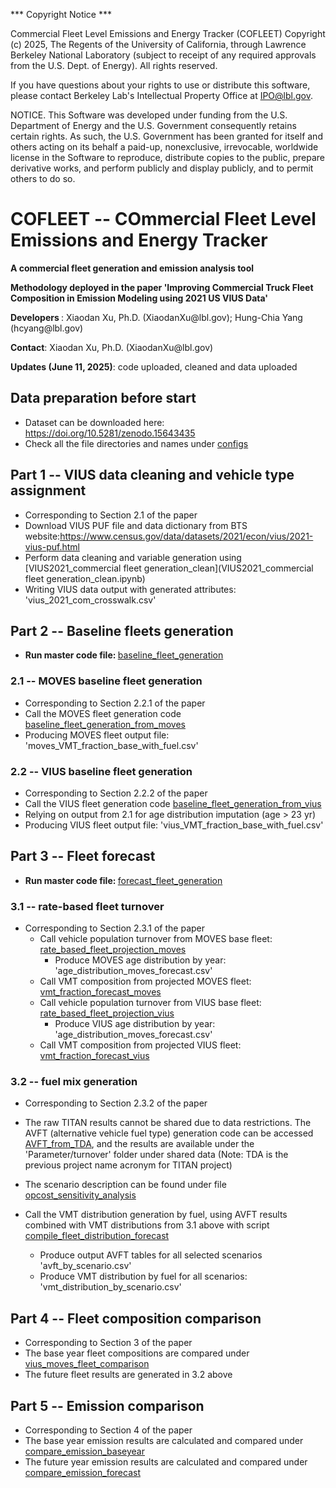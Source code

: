 *** Copyright Notice ***

Commercial Fleet Level Emissions and Energy Tracker (COFLEET) 
Copyright (c) 2025, The Regents of the University of California,
through Lawrence Berkeley National Laboratory (subject to receipt of
any required approvals from the U.S. Dept. of Energy). All rights reserved.

If you have questions about your rights to use or distribute this software,
please contact Berkeley Lab's Intellectual Property Office at
IPO@lbl.gov.

NOTICE.  This Software was developed under funding from the U.S. Department
of Energy and the U.S. Government consequently retains certain rights.  As
such, the U.S. Government has been granted for itself and others acting on
its behalf a paid-up, nonexclusive, irrevocable, worldwide license in the
Software to reproduce, distribute copies to the public, prepare derivative 
works, and perform publicly and display publicly, and to permit others to do so.


# COFLEET -- COmmercial Fleet Level Emissions and Energy Tracker
<p> <b> A commercial fleet generation and emission analysis tool  </b> </p>
<p> <b>Methodology deployed in the paper 'Improving Commercial Truck Fleet Composition in Emission Modeling using 2021 US VIUS Data' </b> </p>
<p> <b>Developers </b>: Xiaodan Xu, Ph.D.  (XiaodanXu@lbl.gov); Hung-Chia Yang (hcyang@lbl.gov) </p>
<p> <b>Contact</b>: Xiaodan Xu, Ph.D.  (XiaodanXu@lbl.gov) </p>
<p> <b>Updates (June 11, 2025)</b>: code uploaded, cleaned and data uploaded </p>

## Data preparation before start ##
* Dataset can be downloaded here: https://doi.org/10.5281/zenodo.15643435
* Check all the file directories and names under [configs](configs.py)

## Part 1 -- VIUS data cleaning and vehicle type assignment ##
* Corresponding to Section 2.1 of the paper
* Download VIUS PUF file and data dictionary from BTS website:https://www.census.gov/data/datasets/2021/econ/vius/2021-vius-puf.html
* Perform data cleaning and variable generation using [VIUS2021_commercial fleet generation_clean](VIUS2021_commercial fleet generation_clean.ipynb)
 * Writing VIUS data output with generated attributes: 'vius_2021_com_crosswalk.csv'


## Part 2 -- Baseline fleets generation ##
* <b>Run master code file: </b> [baseline_fleet_generation](baseline_fleet_generation.py)

### 2.1 -- MOVES baseline fleet generation ###
* Corresponding to Section 2.2.1 of the paper
* Call the MOVES fleet generation code [baseline_fleet_generation_from_moves](utils/baseline_fleet_generation_from_moves.py) 
* Producing MOVES fleet output file: 'moves_VMT_fraction_base_with_fuel.csv'

### 2.2 -- VIUS baseline fleet generation ###
* Corresponding to Section 2.2.2 of the paper
* Call the VIUS fleet generation code [baseline_fleet_generation_from_vius](utils/baseline_fleet_generation_from_vius.py)
* Relying on output from 2.1 for age distribution imputation (age > 23 yr)
* Producing VIUS fleet output file: 'vius_VMT_fraction_base_with_fuel.csv'

## Part 3 -- Fleet forecast ###
* <b>Run master code file: </b> [forecast_fleet_generation](forecast_fleet_generation.py)

### 3.1 -- rate-based fleet turnover ###
* Corresponding to Section 2.3.1 of the paper
  * Call vehicle population turnover from MOVES base fleet:       [rate_based_fleet_projection_moves](utils/rate_based_fleet_projection_moves.py)
    * Produce MOVES age distribution by year: 'age_distribution_moves_forecast.csv'
  * Call VMT composition from projected MOVES fleet:
  [vmt_fraction_forecast_moves](utils/vmt_fraction_forecast_moves.py)
  * Call vehicle population turnover from VIUS base fleet:
  [rate_based_fleet_projection_vius](utils/rate_based_fleet_projection_vius.py)
    * Produce VIUS age distribution by year: 'age_distribution_moves_forecast.csv'
  * Call VMT composition from projected VIUS fleet:
  [vmt_fraction_forecast_vius](utils/vmt_fraction_forecast_vius.py)


### 3.2 -- fuel mix generation ###
* Corresponding to Section 2.3.2 of the paper
* The raw TITAN results cannot be shared due to data restrictions. The AVFT (alternative vehicle fuel type) generation code can be accessed [AVFT_from_TDA](AVFT_from_TDA.py), and the results are available under the 'Parameter/turnover' folder under shared data (Note: TDA is the previous project name acronym for TITAN project)
* The scenario description can be found under file [opcost_sensitivity_analysis](parameters/opcost_sensitivity_analysis.csv)

* Call the VMT distribution generation by fuel, using AVFT results combined with VMT distributions from 3.1 above with script [compile_fleet_distribution_forecast](compile_fleet_distribution_forecast.py)
  * Produce output AVFT tables for all selected scenarios 'avft_by_scenario.csv'
  * Produce VMT distribution by fuel for all scenarios: 'vmt_distribution_by_scenario.csv'


## Part 4 -- Fleet composition comparison ###
* Corresponding to Section 3 of the paper
* The base year fleet compositions are compared under [vius_moves_fleet_comparison](vius_moves_fleet_comparison.ipynb)
* The future fleet results are generated in 3.2 above

## Part 5 -- Emission comparison ###
* Corresponding to Section 4 of the paper
* The base year emission results are calculated and compared under [compare_emission_baseyear](compare_emission_baseyear.py)
* The future year emission results are calculated and compared under [compare_emission_forecast](compare_emission_forecast.py)





